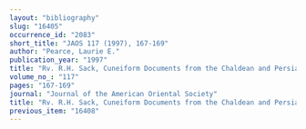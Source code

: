 ```yaml
---
layout: "bibliography"
slug: "16405"
occurrence_id: "2083"
short_title: "JAOS 117 (1997), 167-169"
author: "Pearce, Laurie E."
publication_year: "1997"
title: "Rv. R.H. Sack, Cuneiform Documents from the Chaldean and Persian Periods (1994)"
volume_no_: "117"
pages: "167-169"
journal: "Journal of the American Oriental Society"
title: "Rv. R.H. Sack, Cuneiform Documents from the Chaldean and Persian Periods (1994)"
previous_item: "16408"
---
```

